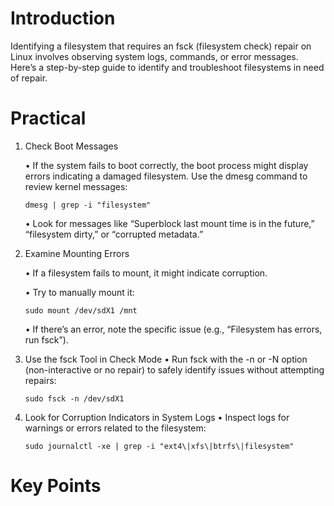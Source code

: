 # Introduction

Identifying a filesystem that requires an fsck (filesystem check) repair on Linux involves observing system logs, commands, or error messages. Here’s a step-by-step guide to identify and troubleshoot filesystems in need of repair. 

# Practical

1. Check Boot Messages

    • If the system fails to boot correctly, the boot process might display errors indicating a damaged filesystem. Use the dmesg command to review kernel messages:
    ```
    dmesg | grep -i "filesystem" 
    ```
    •	Look for messages like “Superblock last mount time is in the future,” “filesystem dirty,” or “corrupted metadata.”

2. Examine Mounting Errors

	•	If a filesystem fails to mount, it might indicate corruption.

    •	Try to manually mount it:
    ```
    sudo mount /dev/sdX1 /mnt
    ```
  	•	If there’s an error, note the specific issue (e.g., “Filesystem has errors, run fsck”).

3. Use the fsck Tool in Check Mode
  •	Run fsck with the -n or -N option (non-interactive or no repair) to safely identify issues without attempting repairs:
    ```
    sudo fsck -n /dev/sdX1
    ```

4. Look for Corruption Indicators in System Logs
	•	Inspect logs for warnings or errors related to the filesystem:
    ```
    sudo journalctl -xe | grep -i "ext4\|xfs\|btrfs\|filesystem"
    ```
# Key Points
